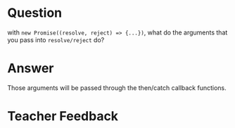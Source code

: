 # Question

with `new Promise((resolve, reject) => {...})`, what do the arguments that you pass into `resolve/reject` do?

# Answer

Those arguments will be passed through the then/catch callback functions.

# Teacher Feedback
